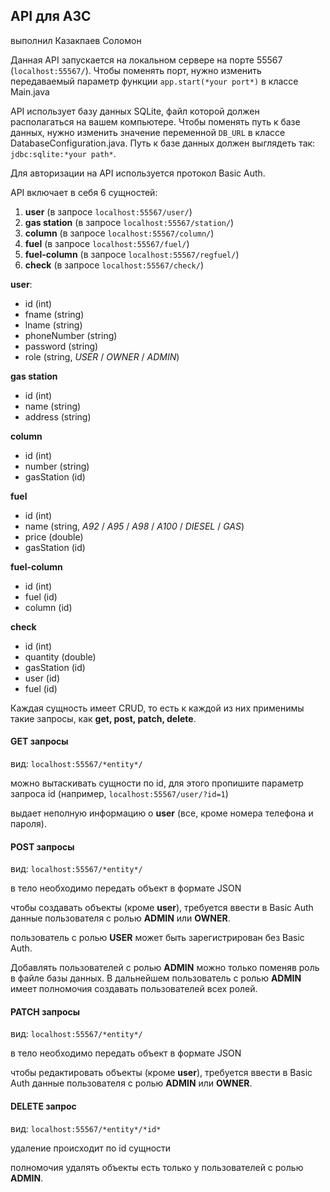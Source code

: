## API для АЗС
выполнил Казакпаев Соломон

Данная API запускается на локальном сервере на порте 55567 (`localhost:55567/`). 
Чтобы поменять порт, нужно изменить передаваемый параметр функции `app.start(*your port*)` в классе Main.java

API использует базу данных SQLite, файл которой должен располагаться на вашем компьютере. 
Чтобы поменять путь к базе данных, нужно изменить значение переменной `DB_URL` в классе DatabaseConfiguration.java.
Путь к базе данных должен выглядеть так: `jdbc:sqlite:*your path*`.

Для авторизации на API используется протокол Basic Auth.

API включает в себя 6 сущностей:
1. **user** (в запросе `localhost:55567/user/`)
2. **gas station** (в запросе `localhost:55567/station/`)
3. **column** (в запросе `localhost:55567/column/`)
4. **fuel** (в запросе `localhost:55567/fuel/`)
5. **fuel-column** (в запросе `localhost:55567/regfuel/`)
6. **check** (в запросе `localhost:55567/check/`)


**user**:
- id (int)
- fname (string)
- lname (string)
- phoneNumber (string)
- password (string)
- role (string, *USER* / *OWNER* / *ADMIN*)


**gas station**
- id (int)
- name (string)
- address (string)


**column**
- id (int)
- number (string)
- gasStation (id)


**fuel**
- id (int)
- name (string, *A92* / *A95* / *A98* / *A100* / *DIESEL* / *GAS*)
- price (double)
- gasStation (id)


**fuel-column**
- id (int)
- fuel (id)
- column (id)


**check**
- id (int)
- quantity (double)
- gasStation (id)
- user (id)
- fuel (id)



Каждая сущность имеет CRUD, то есть к каждой из них применимы такие запросы, как **get, post, patch, delete**.

#### GET запросы

вид: `localhost:55567/*entity*/`

можно вытаскивать сущности по id, для этого пропишите параметр запроса id (например, `localhost:55567/user/?id=1`)

выдает неполную информацию о **user** (все, кроме номера телефона и пароля).


#### POST запросы

вид: `localhost:55567/*entity*/`

в тело необходимо передать объект в формате JSON

чтобы создавать объекты (кроме **user**), требуется ввести в Basic Auth данные пользователя с ролью **ADMIN** или **OWNER**.

пользователь с ролью **USER** может быть зарегистрирован без Basic Auth.

Добавлять пользователей с ролью **ADMIN** можно только поменяв роль в файле базы данных.
В дальнейшем пользователь с ролью **ADMIN** имеет полномочия создавать пользователей всех ролей.


#### PATCH запросы

вид: `localhost:55567/*entity*/`

в тело необходимо передать объект в формате JSON

чтобы редактировать объекты (кроме **user**), требуется ввести в Basic Auth данные пользователя с ролью **ADMIN** или **OWNER**.


#### DELETE запрос

вид: `localhost:55567/*entity*/*id*`

удаление происходит по id сущности

полномочия удалять объекты есть только у пользователей с ролью **ADMIN**.